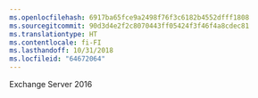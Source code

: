 ```yaml
---
ms.openlocfilehash: 6917ba65fce9a2498f76f3c6182b4552dfff1808
ms.sourcegitcommit: 90d3d4e2f2c8070443ff05424f3f46f4a8cdec81
ms.translationtype: HT
ms.contentlocale: fi-FI
ms.lasthandoff: 10/31/2018
ms.locfileid: "64672064"
---
```

Exchange Server 2016